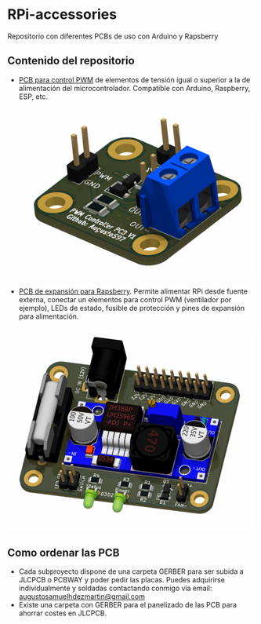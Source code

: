 # RPi-accessories

Repositorio con diferentes PCBs de uso con Arduino y Rapsberry

## Contenido del repositorio

- [PCB para control PWM](/PWM-TRANSISTOR-PCB/) de elementos de tensión igual o superior a la de alimentación del microcontrolador. Compatible con Arduino, Raspberry, ESP, etc.

![Imagen PCB control PWM](/PWM-TRANSISTOR-PCB/RENDER/RenderPerspectiva_1.png)

- [PCB de expansión para Rapsberry](/LED-RPi-PCB/). Permite alimentar RPi desde fuente externa, conectar un elementos para control PWM (ventilador por ejemplo), LEDs de estado, fusible de protección y pines de expansión para alimentación.

![Imagen PCB para expansion RPI](/LED-RPi-PCB/RENDER/RenderPerspectiva.png)

## Como ordenar las PCB

- Cada subproyecto dispone de una carpeta GERBER para ser subida a JLCPCB o PCBWAY y poder pedir las placas. Puedes adquirirse individualmente y soldadas contactando conmigo vía email: augustosamuelhdezmartin@gmail.com
- Existe una carpeta con GERBER para el panelizado de las PCB para ahorrar costes en JLCPCB.